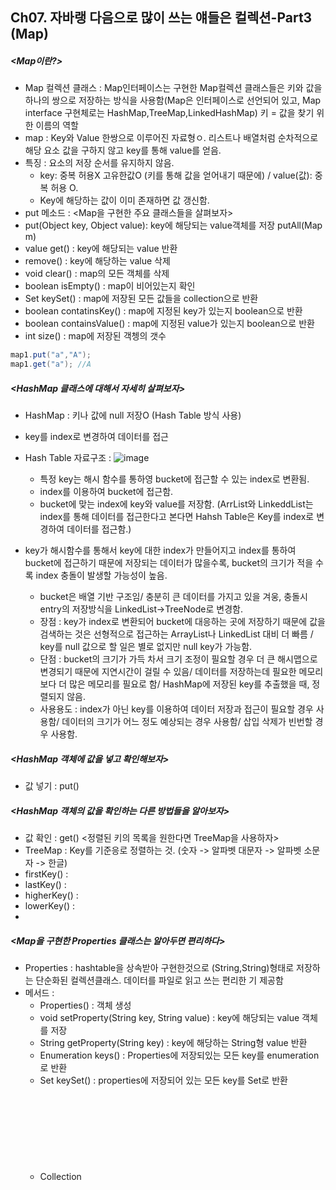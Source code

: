 ## Ch07. 자바랭 다음으로 많이 쓰는 얘들은 컬렉션-Part3 (Map)
##### <Map이란?> <br>
- Map 컬렉션 클래스 : Map인터페이스는 구현한 Map컬렉션 클래스들은 키와 값을 하나의 쌍으로 저장하는 방식을 사용함(Map은 인터페이스로 선언되어 있고, Map interface 구현체로는 HashMap,TreeMap,LinkedHashMap)
  키 = 값을 찾기 위한 이름의 역할
- map : Key와 Value 한쌍으로 이루어진 자료형ㅇ. 리스트나 배열처럼 순차적으로 해당 요소 값을 구하지 않고 key를 통해 value를 얻음.
- 특징 : 요소의 저장 순서를 유지하지 않음.
  + key: 중복 허용X 고유한값O (키를 통해 값을 얻어내기 때문에) / value(값): 중복 허용 O.
  + Key에 해당하는 값이 이미 존재하면 값 갱신함.
- put 메소드 : 
<Map을 구현한 주요 클래스들을 살펴보자> <br>
- put(Object key, Object value): key에 해당되는 value객체를 저장
  putAll(Map m)  <br>
- value get() : key에 해당되는 value 반환 
- remove() : key에 해당하는 value 삭제
- void clear() : map의 모든 객체를 삭제
- boolean isEmpty() : map이 비어있는지 확인
- Set keySet() : map에 저장된 모든 값들을 collection으로 반환
- boolean contatinsKey() : map에 지정된 key가 있는지 boolean으로 반환
- boolean containsValue() : map에 지정된 value가 있는지 boolean으로 반환
- int size() : map에 저장된 객쳉의 갯수
```java
map1.put("a","A");
map1.get("a"); //A
```
##### <HashMap 클래스에 대해서 자세히 살펴보자> <br>
- HashMap :  키나 값에 null 저장O (Hash Table 방식 사용)
- key를 index로 변경하여 데이터를 접근
- Hash Table 자료구조 :
![image](https://github.com/hyezg/java-study/assets/112006114/50480992-cc50-433d-85ac-09d4fb704bac)
  + 특정 key는 해시 함수를 통하영 bucket에 접근할 수 있는 index로 변환됨.
  + index를 이용하여 bucket에 접근함.
  + bucket에 맞는 index에 key와 value를 저장함.
(ArrList와 LinkeddList는 index를 통해 데이터를 접근한다고 본다면 Hahsh Table은 Key를 index로 변경하여 데이터를 접근함.)
- key가 해시함수를 통해서 key에 대한 index가 만들어지고 index를 통하여 bucket에 접근하기 때문에 저장되는 데이터가 많을수록, bucket의 크기가 적을 수록 index 충돌이 발생할 가능성이 높음.

  - bucket은 배열 기반 구조임/ 충분히 큰 데이터를 가지고 있을 겨웅, 충돌시 entry의 저장방식을 LinkedList->TreeNode로 변경함.
  - 장점 : key가 index로 변환되어 bucket에 대응하는 곳에 저장하기 때문에 값을 검색하는 것은 선형적으로 접근하는 ArrayList나 LinkedList 대비 더 빠름 / key를 null 값으로 할 일은 별로 없지만 null key가 가능함.
  - 단점 : bucket의 크기가 가득 차서 크기 조정이 필요할 경우 더 큰 해시맵으로 변경되기 때문에 지연시간이 걸릴 수 있음/ 데이터를 저장하는데 필요한 메모리보다 더 많은 메모리를 필요로 함/ HashMap에 저장된 key를 추출했을 때, 정렬되지 않음.
  - 사용용도 : index가 아닌 key를 이용하여 데이터 저장과 접근이 필요할 경우 사용함/ 데이터의 크기가 어느 정도 예상되는 경우 사용함/ 삽입 삭제가 빈번할 경우 사용함.
##### <HashMap 객체에 값을 넣고 확인해보자> <br>
- 값 넣기 : put()

##### <HashMap 객체의 값을 확인하는 다른 방법들을 알아보자> <br>
- 값 확인 : get()
<정렬된 키의 목록을 원한다면 TreeMap을 사용하자> <br>
- TreeMap : Key를 기준응로 정렬하는 것. (숫자 -> 알파벳 대문자 -> 알파벳 소문자 -> 한글)
- firstKey() :
- lastKey() :
- higherKey() :
- lowerKey() :
- 

##### <Map을 구현한 Properties 클래스는 알아두면 편리하다> <br>
- Properties : hashtable을 상속받아 구현한것으로 (String,String)형태로 저장하는 단순화된 컬렉션클래스. 데이터를 파일로 읽고 쓰는 편리한 기 제공함
- 메서드 :
  + Properties() : 객체 생성
  + void setProperty(String key, String value) : key에 해당되는 value 객체를 저장
  + String getProperty(String key) : key에 해당하는 String형 value 반환
  + Enumeration<Object> keys() : Properties에 저장되있는 모든 key를 enumeration<object>로 반환
  + Set<Object> keySet() : properties에 저장되어 있는 모든 key를 Set<Object>로 반환
  + Collection<Object> values() : properties에 저장되어 있는 모든 value를 Collection<Object>로 반환
 + boolean replace(key, oldValue) : key에 해당하는 value값인 olValue를 newValue로 변환 해당하는 key객체가 있으면 true, 없으면 false
<자바의 자료구조를 정리해보자><br>

## Ch08. 그 다음으로 많이 쓰는 얘들은 자바 유틸
##### <java.lang 다음으로 많이 사ㅛ되는 java.util 패키지> <br>
- List,Map,Set,Collection 등 클래스들 있음
- Collection framework : 자료구조 클래스들
- interface collection interface 중복O,순서 기억 못함
- add() : 자료 추가해줌
- iterator(): 자료 하나씩 꺼내기위한 메소드
- size() : 저장된 자료의 수 반환하는 메소드
  
- Set : collection interface를 상속받는 클래스. 중복X,순서X
- list : 중복O,순서O 저장공간이 필요에 따라 자유롭게 변경
- Map : key value가지는 자료구조, key는 중복X,순서X

  
##### <날짜를 처리하기 위한 Date와 Calender> <br>
- Calndar : 기존 date클래스는 지역화를 지원안함. (지역화 : 국가별로 현재 날짜와 시간을 다를 수 있고 부분 지원하는 것)

##### <컬렉션 객체들의 도우미 Collections> <br>
- Collection list,set,collection,map 자료구조 포함함
- collection 인터페이스 : collection 프레임워크에서 가장 기존이 되는 인터페이스
  - 중복O,자료 저장 순서 기억X,
  - iterator를 활용해 찾아냄 
  - iterator interface :
    + hashNext() : boolean 반
    + next() : Object
  + - 대표메서드 : add(),size(),iterator()
- 
##### <배열을 쉽게 처리해주는 Arrays> <br>
- arrays : 항목 정렬, 항목 검색, 항목 비교와 같은 메소드를 제공함. 모든 메소드는 static메소드이므로,arrays클래스로 바로 사용 가능함.
- 기본 타입 또는 String 배열은 사전순(오름차순)으로 정렬할 수 O.
- 배열 항목 검색 : Arrays.sort()메소드로 정렬한 후 -> 
          Arrays.binarySearch()메소드로 원하는 항목의 인덱스 값을 찾을 수 O.(없는 항목일 경웅 음수값 리턴)
- 배열 동일 항목 채우기 : fill()메소드로 가능함
- 배열 항목 비교 : equals(배열,배열), deepEquals()로 얕은 깊은 비교 가능함.
- 얕은 복사 : 데이터를 복사하는데 복사 객체는 원본 객체와 같은 메모리 주소를 참조함. 같은 주소의 값을 참조하기때문에 한쪽에 한쪽에 대한 접근이 다른 한쪽에도 영향을 미침.
- 깊은 복사 : 객체를 복사할 때 해당 객체와 인스턴스 변수까지 복사하여 새 주소에 담음. clone()메소드 사용함 -> Cloneable인터페이스의 추상메소드.
- copyOf()메소드 :전달받은 배열의 특정 길이만큼 새로운 배열로 복사하여 반환함
```java
import java.util.Arrays
void fill(배열 값)
void fill(배열, 시작인덱스,끝인덱스,값)
arr1.equals(arr2);  //배열의 번지 비교
Arrays.equals(arr1,arr2);  //배열의 1차 항목값만 비교
Arrays.deepEquals(arr1,arr2); //중첩 배열의 모든 항목값 비교
```
##### <임의의 값을 생성하기 위한 Random> <br>
- Random 클래스 사용
```java
import java.util.Random;
Ranodm r = new Random();
// Random random1 = new Random(4) //seed 지정해서 생성
int value = r.nextInt(10);
//int randomValueWithRange = random.nextInt(max - min) + min; // 난수 범위 지정하는 법
```
- nextInt(int i) : 0부터 i까지 랜덤한 숫자 리턴함
- nextInt() : int 타입의 최소~최대범위 안에서 랜덤한 숫자 리턴함
- nextBoolean() : boolean타입의 true,false 랜덤한 값 리턴함
- 특징 : 유사 난수가 생서될 수 있음
##### <문자열을 자르기 위한 String Tokenzior> <br>

##### <java.math 패키지의 BigDecimal 클래스를 활용하자> <br>

